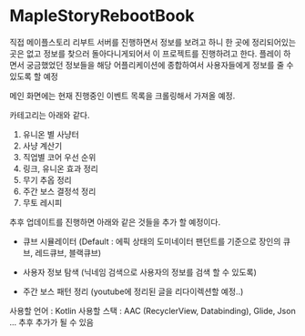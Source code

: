 # MapleStoryRebootBook

직접 메이플스토리 리부트 서버를 진행하면서 정보를 보려고 하니 한 곳에 정리되어있는 곳은 없고 정보를 찾으러 돌아다니게되어서 이 프로젝트를 진행하려고 한다.
플레이 하면서 궁금했었던 정보들을 해당 어플리케이션에 종합하여서 사용자들에게 정보를 줄 수 있도록 할 예정

메인 화면에는 현재 진행중인 이벤트 목록을 크롤링해서 가져올 예정.

카테고리는 아래와 같다.

  1. 유니온 별 사냥터
  2. 사냥 계산기
  3. 직업별 코어 우선 순위
  4. 링크, 유니온 효과 정리
  5. 무기 추옵 정리
  6. 주간 보스 결정석 정리
  7. 무토 레시피

추후 업데이트를 진행하면 아래와 같은 것들을 추가 할 예정이다.
- 큐브 시뮬레이터 
(Default : 에픽 상태의 도미네이터 팬던트를 기준으로 장인의 큐브, 레드큐브, 블랙큐브)
- 사용자 정보 탐색
(닉네임 검색으로 사용자의 정보를 검색 할 수 있도록)

- 주간 보스 패턴 정리
(youtube에 정리된 글을 리다이렉션할 예정..)

사용할 언어 : Kotlin
사용할 스택 : AAC (RecyclerView, Databinding), Glide, Json ... 추후 추가가 될 수 있음
